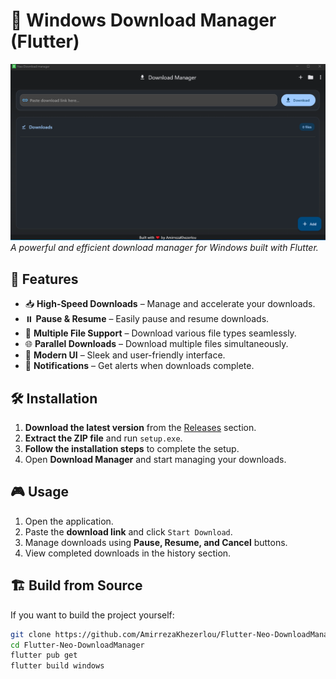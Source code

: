 # 🚀 Windows Download Manager (Flutter)

![Screenshot](https://raw.githubusercontent.com/AmirrezaKhezerlou/Flutter-Neo-DownloadManager/refs/heads/main/img1.png)  
*A powerful and efficient download manager for Windows built with Flutter.*

## 📌 Features

- 📥 **High-Speed Downloads** – Manage and accelerate your downloads.
- ⏸️ **Pause & Resume** – Easily pause and resume downloads.
- 📂 **Multiple File Support** – Download various file types seamlessly.
- 🌐 **Parallel Downloads** – Download multiple files simultaneously.
- 🎨 **Modern UI** – Sleek and user-friendly interface.
- 🔔 **Notifications** – Get alerts when downloads complete.

## 🛠️ Installation

1. **Download the latest version** from the [Releases](https://github.com/AmirrezaKhezerlou/Flutter-Neo-DownloadManager/releases) section.
2. **Extract the ZIP file** and run `setup.exe`.
3. **Follow the installation steps** to complete the setup.
4. Open **Download Manager** and start managing your downloads.

## 🎮 Usage

1. Open the application.
2. Paste the **download link** and click `Start Download`.
3. Manage downloads using **Pause, Resume, and Cancel** buttons.
4. View completed downloads in the history section.

## 🏗️ Build from Source

If you want to build the project yourself:

```bash
git clone https://github.com/AmirrezaKhezerlou/Flutter-Neo-DownloadManager.git
cd Flutter-Neo-DownloadManager
flutter pub get
flutter build windows
